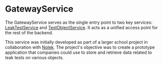 # GatewayService

The GatewayService serves as the single entry point to two key services: [LeakTestService](https://github.com/olavlinddam/LeakTestService) and [TestObjectService](https://github.com/olavlinddam/TestObjectService). It acts as a unified access point for the rest of the backend.

This service was initially developed as part of a larger school project in collaboration with [Nolek](https://nolek.dk/). The project's objective was to create a prototype application that companies could use to store and retrieve data related to leak tests on various objects.
